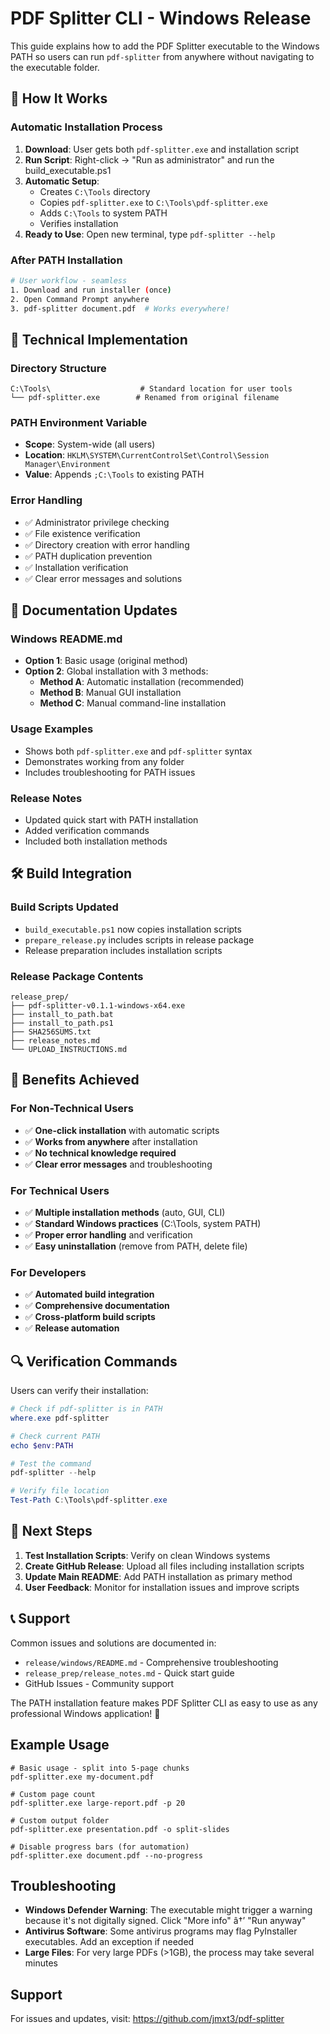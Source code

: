 ﻿# PDF Splitter CLI - Windows Release

This guide explains how to add the PDF Splitter executable to the Windows PATH so users can run `pdf-splitter` from anywhere without navigating to the executable folder.

## 🚀 How It Works

### Automatic Installation Process
1. **Download**: User gets both `pdf-splitter.exe` and installation script
2. **Run Script**: Right-click → "Run as administrator" and run the build_executable.ps1
3. **Automatic Setup**:
   - Creates `C:\Tools` directory
   - Copies `pdf-splitter.exe` to `C:\Tools\pdf-splitter.exe`
   - Adds `C:\Tools` to system PATH
   - Verifies installation
4. **Ready to Use**: Open new terminal, type `pdf-splitter --help`

### After PATH Installation
```bash
# User workflow - seamless
1. Download and run installer (once)
2. Open Command Prompt anywhere
3. pdf-splitter document.pdf  # Works everywhere!
```

## 🔧 Technical Implementation

### Directory Structure
```
C:\Tools\                    # Standard location for user tools
└── pdf-splitter.exe        # Renamed from original filename
```

### PATH Environment Variable
- **Scope**: System-wide (all users)
- **Location**: `HKLM\SYSTEM\CurrentControlSet\Control\Session Manager\Environment`
- **Value**: Appends `;C:\Tools` to existing PATH

### Error Handling
- ✅ Administrator privilege checking
- ✅ File existence verification
- ✅ Directory creation with error handling
- ✅ PATH duplication prevention
- ✅ Installation verification
- ✅ Clear error messages and solutions

## 📖 Documentation Updates

### Windows README.md
- **Option 1**: Basic usage (original method)
- **Option 2**: Global installation with 3 methods:
  - **Method A**: Automatic installation (recommended)
  - **Method B**: Manual GUI installation
  - **Method C**: Manual command-line installation

### Usage Examples
- Shows both `pdf-splitter.exe` and `pdf-splitter` syntax
- Demonstrates working from any folder
- Includes troubleshooting for PATH issues

### Release Notes
- Updated quick start with PATH installation
- Added verification commands
- Included both installation methods

## 🛠️ Build Integration

### Build Scripts Updated
- `build_executable.ps1` now copies installation scripts
- `prepare_release.py` includes scripts in release package
- Release preparation includes installation scripts

### Release Package Contents
```
release_prep/
├── pdf-splitter-v0.1.1-windows-x64.exe
├── install_to_path.bat
├── install_to_path.ps1
├── SHA256SUMS.txt
├── release_notes.md
└── UPLOAD_INSTRUCTIONS.md
```

## 🎯 Benefits Achieved

### For Non-Technical Users
- ✅ **One-click installation** with automatic scripts
- ✅ **Works from anywhere** after installation
- ✅ **No technical knowledge required**
- ✅ **Clear error messages** and troubleshooting

### For Technical Users
- ✅ **Multiple installation methods** (auto, GUI, CLI)
- ✅ **Standard Windows practices** (C:\Tools, system PATH)
- ✅ **Proper error handling** and verification
- ✅ **Easy uninstallation** (remove from PATH, delete file)

### For Developers
- ✅ **Automated build integration**
- ✅ **Comprehensive documentation**
- ✅ **Cross-platform build scripts**
- ✅ **Release automation**

## 🔍 Verification Commands

Users can verify their installation:

```powershell
# Check if pdf-splitter is in PATH
where.exe pdf-splitter

# Check current PATH
echo $env:PATH

# Test the command
pdf-splitter --help

# Verify file location
Test-Path C:\Tools\pdf-splitter.exe
```

## 🚀 Next Steps

1. **Test Installation Scripts**: Verify on clean Windows systems
2. **Create GitHub Release**: Upload all files including installation scripts
3. **Update Main README**: Add PATH installation as primary method
4. **User Feedback**: Monitor for installation issues and improve scripts

## 📞 Support

Common issues and solutions are documented in:
- `release/windows/README.md` - Comprehensive troubleshooting
- `release_prep/release_notes.md` - Quick start guide
- GitHub Issues - Community support

The PATH installation feature makes PDF Splitter CLI as easy to use as any professional Windows application! 🎉

## Example Usage

```
# Basic usage - split into 5-page chunks
pdf-splitter.exe my-document.pdf

# Custom page count
pdf-splitter.exe large-report.pdf -p 20

# Custom output folder
pdf-splitter.exe presentation.pdf -o split-slides

# Disable progress bars (for automation)
pdf-splitter.exe document.pdf --no-progress
```

## Troubleshooting

- **Windows Defender Warning**: The executable might trigger a warning because it's not digitally signed. Click "More info" â†’ "Run anyway"
- **Antivirus Software**: Some antivirus programs may flag PyInstaller executables. Add an exception if needed
- **Large Files**: For very large PDFs (>1GB), the process may take several minutes

## Support

For issues and updates, visit: https://github.com/jmxt3/pdf-splitter
